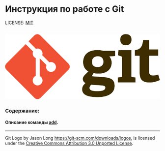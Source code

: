# Инструкция по работе с Git

LICENSE: [MIT](./license.md)

![git-logo](./assets/logo-git.png)
---
### Содержание:

#### Описание команды [add](./add.md).
---
Git Logo by Jason Long https://git-scm.com/downloads/logos, is licensed under the [Creative Commons Attribution 3.0 Unported License](https://creativecommons.org/licenses/by/3.0/).
